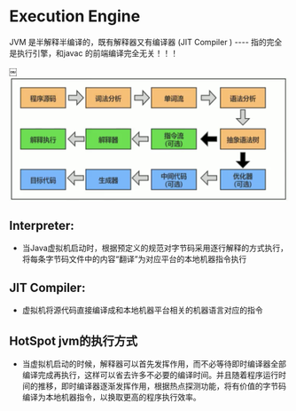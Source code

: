 # Execution Engine



JVM 是半解释半编译的，既有解释器又有编译器 (JIT Compiler  )  ---- 指的完全是执行引擎，和javac 的前端编译完全无关！！！

￼![ExecutionEngineInterpreteAndJITCompile](imagePool/ExecutionEngineInterpreteAndJITCompile.png)


## Interpreter: 

* 当Java虚拟机启动时，根据预定义的规范对字节码采用逐行解释的方式执行，将每条字节码文件中的内容“翻译”为对应平台的本地机器指令执行




## JIT Compiler: 

* 虚拟机将源代码直接编译成和本地机器平台相关的机器语言对应的指令




## HotSpot jvm的执行方式

* 当虚拟机启动的时候，解释器可以首先发挥作用，而不必等待即时编译器全部编译完成再执行，这样可以省去许多不必要的编译时间。并且随着程序运行时间的推移，即时编译器逐渐发挥作用，根据热点探测功能，将有价值的字节码编译为本地机器指令，以换取更高的程序执行效率。  
